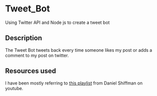 # Tweet_Bot
Using Twitter API and Node js to create a tweet bot

## Description
The Tweet Bot tweets back every time someone likes my post or adds a comment to my post on twitter.

## Resources used
I have been mostly referring to [this playlist](https://www.youtube.com/watch?v=RF5_MPSNAtU&list=PLRqwX-V7Uu6atTSxoRiVnSuOn6JHnq2yV) from Daniel Shiffman on youtube.
